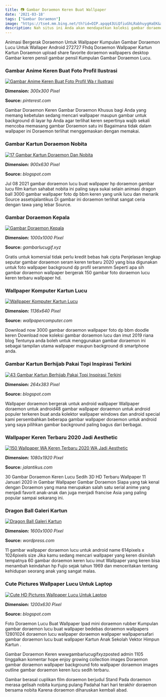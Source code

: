 ```yaml
---
title: 📷 Gambar Doraemon Keren Buat Wallpaper
date: '2021-03-18'
tags: ["Gambar Doraemon"]
image: "https://tse4.mm.bing.net/th?id=OIP.apqq43UiQfiuGhLRabhuygHaEK&amp;pid=15.1"
description: Nah situs ini Anda akan mendapatkan koleksi gambar doraemon lucu gambar doraemon keren gambar wallpaper doraemon hitam putih gambar doraemon dan nobita gamba
---
```




Animasi Bergerak Doraemon Untuk Wallpaper Kumpulan Gambar Doraemon Lucu Untuk Wallaper Android 272727 Fhdq Doraemon Wallpaper Kartun Kartun Doraemon upload share favorite doraemon wallpapers desktop Gambar keren pensil gambar pensil Kumpulan Gambar Doraemon Lucu.



### Gambar Anime Keren Buat Foto Profil Ilustrasi 

[![Gambar Anime Keren Buat Foto Profil Wa  r  Ilustrasi ](https://i.pinimg.com/originals/16/24/e1/1624e1e45adf93af69f2e8440bffe74d.jpg)](https://i.pinimg.com/originals/16/24/e1/1624e1e45adf93af69f2e8440bffe74d.jpg)


**Dimension:** _300x300 Pixel_ 

**Source:** _pinterest.com_ 


Gambar Doraemon Keren Gambar Doraemon Khusus bagi Anda yang memang kebetulan sedang mencari wallpaper maupun gambar untuk background di layar hp Anda agar terlihat keren sepertinya wajib sekali mencoba memasang gambar Doraemon satu ini Bagaimana tidak dalam wallpaper ini Doraemon terlihat menggemaskan dengan memakai.


### Gambar Kartun Doraemon Nobita

[![17 Gambar Kartun Doraemon Dan Nobita](https://lh5.googleusercontent.com/proxy/RhgDE0k-b3nBCxF9ZIfNcpCFr14hT8tUR-XxlxtaEXbqTgIT32XuyV46sfnnh_q6S6KR2-Ze4RmJiri8p3p88vW204-giVX_tLbMbi494Z9AnGRTjsSlg6wz4oCR=w1200-h630-p-k-no-nu)](https://lh5.googleusercontent.com/proxy/RhgDE0k-b3nBCxF9ZIfNcpCFr14hT8tUR-XxlxtaEXbqTgIT32XuyV46sfnnh_q6S6KR2-Ze4RmJiri8p3p88vW204-giVX_tLbMbi494Z9AnGRTjsSlg6wz4oCR=w1200-h630-p-k-no-nu)


**Dimension:** _900x630 Pixel_ 

**Source:** _blogspot.com_ 


Jul 08 2021 gambar doraemon lucu buat wallpaper hp doraemon gambar lucu film kartun sahabat nobita ini paling saya sukai selain animasi dragon ball 3000 gambar wallpaper foto dp bbm keren yang unik lucu dan menarik Source assetsjalantikus Di gambar ini doraemon terlihat sangat ceria dengan tawa yang lebar Source.


### Gambar Doraemon Kepala

[![Gambar Doraemon Kepala](https://www.gambarlucugif.xyz/wp-content/uploads/2020/05/Jual-piring-melamin-kepala-doraemon-di-lapak-hesti-All-Shop-....jpg)](https://www.gambarlucugif.xyz/wp-content/uploads/2020/05/Jual-piring-melamin-kepala-doraemon-di-lapak-hesti-All-Shop-....jpg)


**Dimension:** _1000x1000 Pixel_ 

**Source:** _gambarlucugif.xyz_ 


Gratis untuk komersial tidak perlu kredit bebas hak cipta Penjelasan lengkap seputar gambar doraemon seram keren terbaru 2020 yang bisa digunakan untuk foto wallpaper background dp profil serammm Seperti apa sih gambar doraemon wallpaper bergerak 150 gambar foto doraemon lucu keren terbaru wallpaper hd.


### Wallpaper Komputer Kartun Lucu

[![Wallpaper Komputer Kartun Lucu](https://i.pinimg.com/originals/43/12/28/431228fc42c4af6e0f96ddbcb9d83bfb.jpg)](https://i.pinimg.com/originals/43/12/28/431228fc42c4af6e0f96ddbcb9d83bfb.jpg)


**Dimension:** _1136x640 Pixel_ 

**Source:** _wallpapercomputer.com_ 


Download now 3000 gambar doraemon wallpaper foto dp bbm doodle keren Download now koleksi gambar doraemon lucu dan imut 2019 riana blog Tentunya anda boleh untuk menggunakan gambar doraemon ini sebagai tampilan utama wallpaper maupun background di smartphone anda.


### Gambar Kartun Berhijab Pakai Topi Inspirasi Terkini

[![43 Gambar Kartun Berhijab Pakai Topi Inspirasi Terkini](https://www.daftarinformasi.com/wp-content/uploads/2018/05/doraemon-pakai-topi.png)](https://www.daftarinformasi.com/wp-content/uploads/2018/05/doraemon-pakai-topi.png)


**Dimension:** _264x383 Pixel_ 

**Source:** _blogspot.com_ 


Wallpaper doraemon bergerak untuk android wallpaper Wallpaper doraemon untuk android48 gambar wallpaper doraemon untuk android populer terkeren buat anda kolektor wallpaper windows dan android special kami persembahkan beberapa gambar wallpaper doraemon untuk android yang saya pilihkan gambar background paling bagus dari berbagai.


###  Wallpaper Keren Terbaru 2020 Jadi Aesthetic 

[![150 Wallpaper WA Keren  Terbaru 2020  WA Jadi Aesthetic ](https://assets.jalantikus.com/assets/cache/0/0/userfiles/2020/02/26/wallpaper-keren-3d-whatsapp-960d2.jpg)](https://assets.jalantikus.com/assets/cache/0/0/userfiles/2020/02/26/wallpaper-keren-3d-whatsapp-960d2.jpg)


**Dimension:** _1080x1920 Pixel_ 

**Source:** _jalantikus.com_ 


30 Gambar Doraemon Keren Lucu Sedih 3D HD Terbaru Wallpaper 11 Januari 2020 in Gambar Wallpaper Gambar Doraemon Siapa yang tak kenal dengan Doraemon yang mana merupakan salah satu serial anime yang menjadi favorit anak-anak dan juga menjadi francise Asia yang paling popular sampai sekarang ini.


### Dragon Ball Galeri Kartun

[![Dragon Ball  Galeri Kartun](http://galeriduniamaya.files.wordpress.com/2013/02/dragonballwallpapers8.jpg)](http://galeriduniamaya.files.wordpress.com/2013/02/dragonballwallpapers8.jpg)


**Dimension:** _1600x1000 Pixel_ 

**Source:** _wordpress.com_ 


11 gambar wallpaper doraemon lucu untuk android name 614pixels x 1024pixels size Jika kamu sedang mencari wallpaper yang keren disinilah tempatnya 60 gambar doraemon keren lucu imut Wallpaper yang keren bisa menambah keindahan hp Fujio sejak tahun 1969 dan menceritakan tentang kehidupan seorang anak yang sangat malas.


### Cute Pictures Wallpaper Lucu Untuk Laptop

[![Cute HD Pictures Wallpaper Lucu Untuk Laptop](http://4.bp.blogspot.com/-NbTy9i25nBY/Tvp4nLBk7eI/AAAAAAAAAqM/LMmOXTquP0Q/w1200-h630-p-k-no-nu/samson.jpg)](http://4.bp.blogspot.com/-NbTy9i25nBY/Tvp4nLBk7eI/AAAAAAAAAqM/LMmOXTquP0Q/w1200-h630-p-k-no-nu/samson.jpg)


**Dimension:** _1200x630 Pixel_ 

**Source:** _blogspot.com_ 



Foto Doraemon Lucu Buat Wallpaper Ipad mini doraemon rubber Kumpulan gambar doraemon lucu buat wallpaper bedebas doraemon wallpapers 12801024 doraemon lucu wallpaper doraemon wallpaper wallpapersafari gambar doraemon lucu buat wallpaper Kartun Anak Sekolah Vektor Himpun Kartun .


Gambar Doraemon Keren wwwgambarlucugifxyzposted admin 1105 tinggalkan komentar hope enjoy growing collection images Doraemon gambar doraemon wallpaper background foto wallpaper doraemon images outline gambar doraemon keren lucu sedih terbaru.


Gambar berasal cuplikan film doraemon berjudul Stand Pada doraemon merasa gelisah nobita kunjung pulang Padahal hari hari terakhir doraemon bersama nobita Karena doraemon diharuskan kembali abad.




